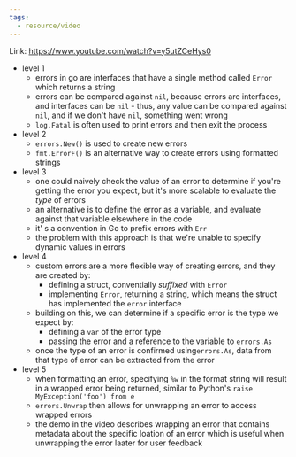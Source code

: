 ```yaml
---
tags:
  - resource/video
---
```


Link: https://www.youtube.com/watch?v=y5utZCeHys0

- level 1
    * errors in go are interfaces that have a single method called `Error` which
        returns a string
    * errors can be compared against `nil`, because errors are interfaces, and
        interfaces can be `nil` - thus, any value can be compared against `nil`, and
        if we don't have `nil`, something went wrong
    * `log.Fatal` is often used to print errors and then exit the process
- level 2
    * `errors.New()` is used to create new errors
    * `fmt.ErrorF()` is an alternative way to create errors using formatted strings
- level 3
    * one could naively check the value of an error to determine if you're getting
        the error you expect, but it's more scalable to evaluate the _type_ of errors
    * an alternative is to define the error as a variable, and evaluate against
        that variable elsewhere in the code
    * it' s a convention in Go to prefix errors with `Err`
    * the problem with this approach is that we're unable to specify dynamic values
        in errors
- level 4
    * custom errors are a more flexible way of creating errors, and they are
        created by:
        + defining a struct, conventially _suffixed_ with `Error`
        + implementing `Error`, returning a string, which means the struct has
            implemented the `error` interface
    * building on this, we can determine if a specific error is the type we expect
        by:
        + defining a `var` of the error type
        + passing the error and a reference to the variable to `errors.As`
    * once the type of an error is confirmed using`errors.As`, data from that type
        of error can be extracted from the error
- level 5
    * when formatting an error, specifying `%w` in the format string will result
        in a wrapped error being returned, similar to Python's
        `raise MyException('foo') from e`
    * `errors.Unwrap` then allows for unwrapping an error to access wrapped errors
    * the demo in the video describes wrapping an error that contains metadata
        about the specific loation of an error which is useful when unwrapping
        the error laater for user feedback










